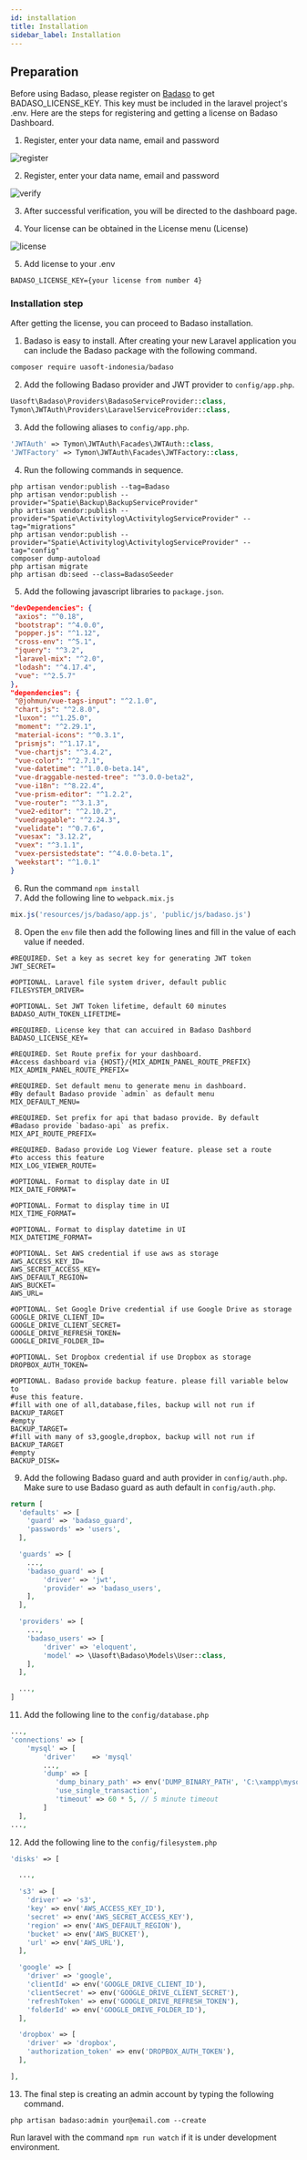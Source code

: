 ```yaml
---
id: installation
title: Installation
sidebar_label: Installation
---
```


## Preparation
Before using Badaso, please register on <a href="https://badaso.uatech.co.id/" target="_blank">Badaso</a> to get BADASO_LICENSE_KEY. This key must be included in the laravel project's .env.
Here are the steps for registering and getting a license on Badaso Dashboard.
1. Register, enter your data name, email and password

![register](assets/dashboard-register.png)

2. Register, enter your data name, email and password

![verify](assets/dashboard-verify.png)

3. After successful verification, you will be directed to the dashboard page.

4. Your license can be obtained in the License menu (License)

![license](assets/dashboard-licence.png)

5. Add license to your .env

`BADASO_LICENSE_KEY={your license from number 4}`


### Installation step

After getting the license, you can proceed to Badaso installation.


1. Badaso is easy to install. After creating your new Laravel application you can include the Badaso package with the following command.

```bash
composer require uasoft-indonesia/badaso
```

2. Add the following Badaso provider and JWT provider to ```config/app.php```.

<!--DOCUSAURUS_CODE_TABS-->
<!--PHP-->
```php
Uasoft\Badaso\Providers\BadasoServiceProvider::class,
Tymon\JWTAuth\Providers\LaravelServiceProvider::class,
```

<!--END_DOCUSAURUS_CODE_TABS-->

3. Add the following aliases to ```config/app.php```.
<!--DOCUSAURUS_CODE_TABS-->
<!--PHP-->
```php
'JWTAuth' => Tymon\JWTAuth\Facades\JWTAuth::class,
'JWTFactory' => Tymon\JWTAuth\Facades\JWTFactory::class,
```
<!--END_DOCUSAURUS_CODE_TABS-->

4. Run the following commands in sequence.
```
php artisan vendor:publish --tag=Badaso
php artisan vendor:publish --provider="Spatie\Backup\BackupServiceProvider"
php artisan vendor:publish --provider="Spatie\Activitylog\ActivitylogServiceProvider" --tag="migrations"
php artisan vendor:publish --provider="Spatie\Activitylog\ActivitylogServiceProvider" --tag="config"
composer dump-autoload
php artisan migrate
php artisan db:seed --class=BadasoSeeder
```

5. Add the following javascript libraries to ```package.json```.
<!--DOCUSAURUS_CODE_TABS-->
<!--JSON-->
```json
"devDependencies": {
 "axios": "^0.18",
 "bootstrap": "^4.0.0",
 "popper.js": "^1.12",
 "cross-env": "^5.1",
 "jquery": "^3.2",
 "laravel-mix": "^2.0",
 "lodash": "^4.17.4",
 "vue": "^2.5.7"
},
"dependencies": {
 "@johmun/vue-tags-input": "^2.1.0",
 "chart.js": "^2.8.0",
 "luxon": "^1.25.0",
 "moment": "^2.29.1",
 "material-icons": "^0.3.1",
 "prismjs": "^1.17.1",
 "vue-chartjs": "^3.4.2",
 "vue-color": "^2.7.1",
 "vue-datetime": "^1.0.0-beta.14",
 "vue-draggable-nested-tree": "^3.0.0-beta2",
 "vue-i18n": "^8.22.4",
 "vue-prism-editor": "^1.2.2",
 "vue-router": "^3.1.3",
 "vue2-editor": "^2.10.2",
 "vuedraggable": "^2.24.3",
 "vuelidate": "^0.7.6",
 "vuesax": "3.12.2",
 "vuex": "^3.1.1",
 "vuex-persistedstate": "^4.0.0-beta.1",
 "weekstart": "^1.0.1"
}
```
<!--END_DOCUSAURUS_CODE_TABS-->

6. Run the command ```npm install```
7. Add the following line to ```webpack.mix.js```
<!--DOCUSAURUS_CODE_TABS-->
<!--JavaScript-->
```js
mix.js('resources/js/badaso/app.js', 'public/js/badaso.js')
```
<!--END_DOCUSAURUS_CODE_TABS-->

8. Open the ```env``` file then add the following lines and fill in the value of each value if needed.
```
#REQUIRED. Set a key as secret key for generating JWT token
JWT_SECRET=

#OPTIONAL. Laravel file system driver, default public
FILESYSTEM_DRIVER=

#OPTIONAL. Set JWT Token lifetime, default 60 minutes
BADASO_AUTH_TOKEN_LIFETIME=

#REQUIRED. License key that can accuired in Badaso Dashbord
BADASO_LICENSE_KEY=

#REQUIRED. Set Route prefix for your dashboard. 
#Access dashboard via {HOST}/{MIX_ADMIN_PANEL_ROUTE_PREFIX}
MIX_ADMIN_PANEL_ROUTE_PREFIX=

#REQUIRED. Set default menu to generate menu in dashboard. 
#By default Badaso provide `admin` as default menu
MIX_DEFAULT_MENU=

#REQUIRED. Set prefix for api that badaso provide. By default 
#Badaso provide `badaso-api` as prefix. 
MIX_API_ROUTE_PREFIX=

#REQUIRED. Badaso provide Log Viewer feature. please set a route 
#to access this feature
MIX_LOG_VIEWER_ROUTE=

#OPTIONAL. Format to display date in UI
MIX_DATE_FORMAT=

#OPTIONAL. Format to display time in UI
MIX_TIME_FORMAT=

#OPTIONAL. Format to display datetime in UI
MIX_DATETIME_FORMAT=

#OPTIONAL. Set AWS credential if use aws as storage
AWS_ACCESS_KEY_ID=
AWS_SECRET_ACCESS_KEY=
AWS_DEFAULT_REGION=
AWS_BUCKET=
AWS_URL=

#OPTIONAL. Set Google Drive credential if use Google Drive as storage
GOOGLE_DRIVE_CLIENT_ID=
GOOGLE_DRIVE_CLIENT_SECRET=
GOOGLE_DRIVE_REFRESH_TOKEN=
GOOGLE_DRIVE_FOLDER_ID=

#OPTIONAL. Set Dropbox credential if use Dropbox as storage
DROPBOX_AUTH_TOKEN=

#OPTIONAL. Badaso provide backup feature. please fill variable below to 
#use this feature.
#fill with one of all,database,files, backup will not run if BACKUP_TARGET 
#empty
BACKUP_TARGET=
#fill with many of s3,google,dropbox, backup will not run if BACKUP_TARGET 
#empty
BACKUP_DISK=
```

9. Add the following Badaso guard and auth provider in ```config/auth.php```. Make sure to use Badaso guard as auth default in ```config/auth.php```.
<!--DOCUSAURUS_CODE_TABS-->
<!--PHP-->
```php
return [
  'defaults' => [
    'guard' => 'badaso_guard',
    'passwords' => 'users',
  ],

  'guards' => [
    ...,
    'badaso_guard' => [
        'driver' => 'jwt',
        'provider' => 'badaso_users',
    ],
  ],

  'providers' => [
    ...,
    'badaso_users' => [
        'driver' => 'eloquent',
        'model' => \Uasoft\Badaso\Models\User::class,
    ],
  ],

  ...,
]
```
<!--END_DOCUSAURUS_CODE_TABS-->

11. Add the following line to the ```config/database.php```
<!--DOCUSAURUS_CODE_TABS-->
<!--PHP-->
```php
...,
'connections' => [
	'mysql' => [
		'driver'    => 'mysql'
		...,
		'dump' => [
		   'dump_binary_path' => env('DUMP_BINARY_PATH', 'C:\xampp\mysql\bin'),
		   'use_single_transaction',
		   'timeout' => 60 * 5, // 5 minute timeout
		]  
  ],
...,
```
<!--END_DOCUSAURUS_CODE_TABS-->

12. Add the following line to the ```config/filesystem.php```
<!--DOCUSAURUS_CODE_TABS-->
<!--PHP-->
```php
'disks' => [

  ...,

  's3' => [
    'driver' => 's3',
    'key' => env('AWS_ACCESS_KEY_ID'),
    'secret' => env('AWS_SECRET_ACCESS_KEY'),
    'region' => env('AWS_DEFAULT_REGION'),
    'bucket' => env('AWS_BUCKET'),
    'url' => env('AWS_URL'),
  ],

  'google' => [
    'driver' => 'google',
    'clientId' => env('GOOGLE_DRIVE_CLIENT_ID'),
    'clientSecret' => env('GOOGLE_DRIVE_CLIENT_SECRET'),
    'refreshToken' => env('GOOGLE_DRIVE_REFRESH_TOKEN'),
    'folderId' => env('GOOGLE_DRIVE_FOLDER_ID'),
  ],

  'dropbox' => [
    'driver' => 'dropbox',
    'authorization_token' => env('DROPBOX_AUTH_TOKEN'),
  ],

],
```
<!--END_DOCUSAURUS_CODE_TABS-->

13. The final step is creating an admin account by typing the following command.
```
php artisan badaso:admin your@email.com --create
```
Run laravel with the command ```npm run watch``` if it is under development environment.